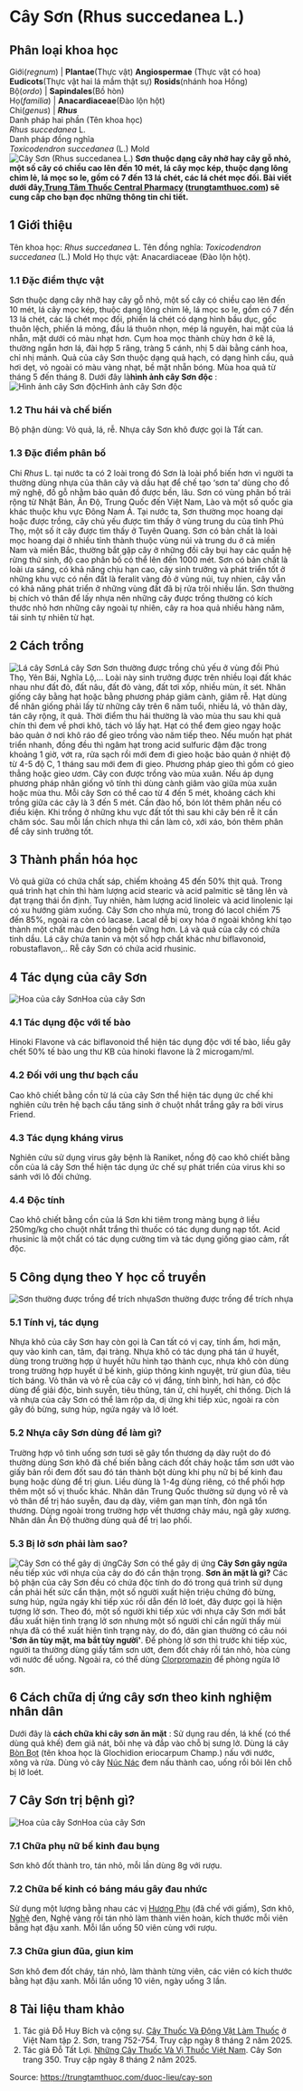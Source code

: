 # Cây Sơn (Rhus succedanea L.)

Phân loại khoa học  
---  
Giới(_regnum_) |  **Plantae**(Thực vật) **Angiospermae** (Thực vật có hoa) **Eudicots**(Thực vật hai lá mầm thật sự) **Rosids**(nhánh hoa Hồng)  
Bộ(_ordo_) | **Sapindales**(Bồ hòn)  
Họ(_familia_) | **Anacardiaceae**(Đào lộn hột)  
Chi(_genus_) | **_Rhus_**  
Danh pháp hai phần (Tên khoa học)  
_Rhus succedanea_ L.  
Danh pháp đồng nghĩa  
_Toxicodendron succedanea_ (L.) Mold  
![Cây Sơn \(Rhus succedanea L.\)](https://trungtamthuoc.com/images/others/cay-son-8864.jpg)
**Sơn thuộc dạng cây nhỡ hay cây gỗ nhỏ, một số cây có chiều cao lên đến 10 mét, lá cây mọc kép, thuộc dạng lông chim lẻ, lá mọc so le, gồm có 7 đến 13 lá chét, các lá chét mọc đối. Bài viết dưới đây,[Trung Tâm Thuốc Central Pharmacy](https://trungtamthuoc.com/ "Trung Tâm Thuốc Central Pharmacy") ([trungtamthuoc.com](https://trungtamthuoc.com/ "trungtamthuoc.com")) sẽ cung cấp cho bạn đọc những thông tin chi tiết.**
##  1 Giới thiệu
Tên khoa học: _Rhus succedanea_ L.
Tên đồng nghĩa: _Toxicodendron succedanea_ (L.) Mold
Họ thực vật: Anacardiaceae (Đào lộn hột).
### 1.1 Đặc điểm thực vật
Sơn thuộc dạng cây nhỡ hay cây gỗ nhỏ, một số cây có chiều cao lên đến 10 mét, lá cây mọc kép, thuộc dạng lông chim lẻ, lá mọc so le, gồm có 7 đến 13 lá chét, các lá chét mọc đối, phiến lá chét có dạng hình bầu dục, gốc thuôn lệch, phiến lá mỏng, đầu lá thuôn nhọn, mép lá nguyên, hai mặt của lá nhẵn, mặt dưới có màu nhạt hơn.
Cụm hoa mọc thành chùy hơn ở kẽ lá, thường ngắn hơn lá, đài hợp 5 răng, tràng 5 cánh, nhị 5 dài bằng cánh hoa, chỉ nhị mảnh.
Quả của cây Sơn thuộc dạng quả hạch, có dạng hình cầu, quả hơi dẹt, vỏ ngoài có màu vàng nhạt, bề mặt nhẵn bóng.
Mùa hoa quả từ tháng 5 đến tháng 8.
Dưới đây là**hình ảnh cây Sơn độc** :
![Hình ảnh cây Sơn độc](https://trungtamthuoc.com/images/item/cay-son-0.jpg)Hình ảnh cây Sơn độc
### 1.2 Thu hái và chế biến
Bộ phận dùng: Vỏ quả, lá, rễ.
Nhựa cây Sơn khô được gọi là Tất can.
### 1.3 Đặc điểm phân bố
Chi _Rhus_ L. tại nước ta có 2 loài trong đó Sơn là loài phổ biến hơn vì người ta thường dùng nhựa của thân cây và dầu hạt để chế tạo ‘sơn ta’ dùng cho đồ mỹ nghệ, đồ gỗ nhằm bảo quản đồ được bền, lâu.
Sơn có vùng phân bố trải rộng từ Nhật Bản, Ấn Độ, Trung Quốc đến Việt Nam, Lào và một số quốc gia khác thuộc khu vực Đông Nam Á.
Tại nước ta, Sơn thường mọc hoang dại hoặc được trồng, cây chủ yếu được tìm thấy ở vùng trung du của tỉnh Phú Thọ, một số ít cây được tìm thấy ở Tuyên Quang.
Sơn có bản chất là loài mọc hoang dại ở nhiều tỉnh thành thuộc vùng núi và trung du ở cả miền Nam và miền Bắc, thường bắt gặp cây ở những đồi cây bụi hay các quần hệ rừng thứ sinh, độ cao phân bố có thể lên đến 1000 mét.
Sơn có bản chất là loài ưa sáng, có khả năng chịu hạn cao, cây sinh trưởng và phát triển tốt ở những khu vực có nền đất là feralit vàng đỏ ở vùng núi, tuy nhien, cây vẫn có khả năng phát triển ở những vùng đất đã bị rửa trôi nhiều lần.
Sơn thường bị chích vỏ thân để lấy nhựa nên những cây được trồng thường có kích thước nhỏ hơn những cây ngoài tự nhiên, cây ra hoa quả nhiều hàng năm, tái sinh tự nhiên từ hạt.
##  2 Cách trồng
![Lá cây Sơn](https://trungtamthuoc.com/images/item/cay-son-1.jpg)Lá cây Sơn
Sơn thường được trồng chủ yếu ở vùng đồi Phú Thọ, Yên Bái, Nghĩa Lộ,... Loài này sinh trưởng được trên nhiều loại đất khác nhau như đất đỏ, đất nâu, đất đỏ vàng, đất tơi xốp, nhiều mùn, ít sét.
Nhân giống cây bằng hạt hoặc bằng phương pháp giâm cành, giâm rễ. Hạt dùng để nhân giống phải lấy từ những cây trên 6 năm tuổi, nhiều lá, vỏ thân dày, tán cây rộng, ít quả. Thời điểm thu hái thường là vào mùa thu sau khi quả chín thì đem về phơi khô, tách vỏ lấy hạt. Hạt có thể đem gieo ngay hoặc bảo quản ở nơi khô ráo để gieo trồng vào năm tiếp theo.
Nếu muốn hạt phát triển nhanh, đồng đều thì ngâm hạt trong acid sulfuric đậm đặc trong khoảng 1 giờ, vớt ra, rửa sạch rồi mới đem đi gieo hoặc bảo quản ở nhiệt độ từ 4-5 độ C, 1 tháng sau mới đem đi gieo.
Phương pháp gieo thì gồm có gieo thẳng hoặc gieo ươm. Cây con được trồng vào mùa xuân. Nếu áp dụng phương pháp nhân giống vô tính thì dùng cành giâm vào giữa mùa xuân hoặc mùa thu.
Mỗi cây Sơn có thể cao từ 4 đến 5 mét, khoảng cách khi trồng giữa các cây là 3 đến 5 mét. Cần đào hố, bón lót thêm phân nếu có điều kiện. Khi trồng ở những khu vực đất tốt thì sau khi cây bén rễ ít cần chăm sóc.
Sau mỗi lần chích nhựa thì cần làm cỏ, xới xáo, bón thêm phân để cây sinh trưởng tốt.
##  3 Thành phần hóa học
Vỏ quả giữa có chứa chất sáp, chiếm khoảng 45 đến 50% thịt quả.
Trong quá trình hạt chín thì hàm lượng acid stearic và acid palmitic sẽ tăng lên và đạt trạng thái ổn định. Tuy nhiên, hàm lượng acid linoleic và acid linolenic lại có xu hướng giảm xuống.
Cây Sơn cho nhựa mủ, trong đó lacol chiếm 75 đến 85%, ngoài ra còn có lacase. Lacal dễ bị oxy hóa ở ngoài không khí tạo thành một chất màu đen bóng bền vững hơn.
Lá và quả của cây có chứa tinh dầu.
Lá cây chứa tanin và một số hợp chất khác như biflavonoid, robustaflavon,..
Rễ cây Sơn có chứa acid rhusinic.
##  4 Tác dụng của cây Sơn
![Hoa của cây Sơn](https://trungtamthuoc.com/images/item/cay-son-2.jpg)Hoa của cây Sơn
### 4.1 Tác dụng độc với tế bào
Hinoki Flavone và các biflavonoid thể hiện tác dụng độc với tế bào, liều gây chết 50% tế bào ung thư KB của hinoki flavone là 2 microgam/ml.
### 4.2 Đối với ung thư bạch cầu
Cao khô chiết bằng cồn từ lá của cây Sơn thể hiện tác dụng ức chế khi nghiên cứu trên hệ bạch cầu tăng sinh ở chuột nhắt trắng gây ra bởi virus Friend.
### 4.3 Tác dụng kháng virus
Nghiên cứu sử dụng virus gây bệnh là Raniket, nồng độ cao khô chiết bằng cồn của lá cây Sơn thể hiện tác dụng ức chế sự phát triển của virus khi so sánh với lô đối chứng.
### 4.4 Độc tính
Cao khô chiết bằng cồn của lá Sơn khi tiêm trong màng bụng ở liều 250mg/kg cho chuột nhắt trắng thì thuốc có tác dụng dung nạp tốt.
Acid rhusinic là một chất có tác dụng cường tim và tác dụng giống giao cảm, rất độc.
##  5 Công dụng theo Y học cổ truyền
![Sơn thường được trồng để trích nhựa](https://trungtamthuoc.com/images/item/cay-son-3.jpg)Sơn thường được trồng để trích nhựa
### 5.1 Tính vị, tác dụng
Nhựa khô của cây Sơn hay còn gọi là Can tất có vị cay, tính ấm, hơi mặn, quy vào kinh can, tâm, đại tràng. Nhựa khô có tác dụng phá tán ứ huyết, dùng trong trường hợp ứ huyết hữu hình tạo thành cục, nhựa khô còn dùng trong trường hợp huyết ứ bế kinh, giúp thông kinh nguyệt, trừ giun đũa, tiêu tích báng.
Vỏ thân và vỏ rễ của cây có vị đắng, tính bình, hơi hàn, có độc dùng để giải độc, bình suyễn, tiêu thũng, tán ứ, chỉ huyết, chỉ thống.
Dịch lá và nhựa của cây Sơn có thể làm rộp da, dị ứng khi tiếp xúc, ngoài ra còn gây đỏ bừng, sưng húp, ngứa ngáy và lở loét. 
### 5.2 Nhựa cây Sơn dùng để làm gì?
Trường hợp vô tình uống sơn tươi sẽ gây tổn thương dạ dày ruột do đó thường dùng Sơn khô đã chế biến bằng cách đốt cháy hoặc tẩm sơn ướt vào giấy bản rồi đem đốt sau đó tán thành bột dùng khi phụ nữ bị bế kinh đau bụng hoặc dùng để trị giun. Liều dùng là 1-4g dùng riêng, có thể phối hợp thêm một số vị thuốc khác.
Nhân dân Trung Quốc thường sử dụng vỏ rễ và vỏ thân để trị háo suyễn, đau dạ dày, viêm gan mạn tính, đòn ngã tổn thương. Dùng ngoài trong trường hợp vết thương chảy máu, ngã gãy xương.
Nhân dân Ấn Độ thường dùng quả để trị lao phổi.
### 5.3 Bị lở sơn phải làm sao?
![Cây Sơn có thể gây dị ứng](https://trungtamthuoc.com/images/item/cay-son-4.jpg)Cây Sơn có thể gây dị ứng
**Cây Sơn gây ngứa** nếu tiếp xúc với nhựa của cây do đó cần thận trọng.
**Sơn ăn mặt là gì?** Các bộ phận của cây Sơn đều có chứa độc tính do đó trong quá trình sử dụng cần phải hết sức cẩn thận, một số người xuất hiện triệu chứng đỏ bừng, sưng húp, ngứa ngáy khi tiếp xúc rồi dẫn đến lở loét, đây được gọi là hiện tượng lở sơn. Theo đó, một số người khi tiếp xúc với nhựa cây Sơn mới bắt đầu xuất hiện tình trạng lở sơn nhưng một số người chỉ cần ngửi thấy mùi nhựa đã có thể xuất hiện tình trạng này, do đó, dân gian thường có câu nói **'Sơn ăn tùy mặt, ma bắt tùy người'**.
Để phòng lở sơn thì trước khi tiếp xúc, người ta thường dùng giấy tẩm sơn ướt, đem đốt cháy rồi tán nhỏ, hòa cùng với nước để uống. Ngoài ra, có thể dùng [Clorpromazin](https://trungtamthuoc.com/hoat-chat/clorpromazin "Clorpromazin") để phòng ngừa lở sơn.
##  6 Cách chữa dị ứng cây sơn theo kinh nghiệm nhân dân
Dưới đây là **cách chữa khi cây sơn ăn mặt** :
Sử dụng rau dền, lá khế (có thể dùng quả khế) đem giã nát, bôi nhẹ và đắp vào chỗ bị sưng lở.
Dùng lá cây [Bòn Bọt](https://trungtamthuoc.com/duoc-lieu/bon-bot "Bòn Bọt") (tên khoa học là Glochidion eriocarpum Champ.) nấu với nước, xông và rửa.
Dùng vỏ cây [Núc Nác](https://trungtamthuoc.com/duoc-lieu/nuc-nac "Núc Nác") đem nấu thành cao, uống rồi bôi lên chỗ bị lở loét.
##  7 Cây Sơn trị bệnh gì?
![Hoa của cây Sơn](https://trungtamthuoc.com/images/item/cay-son-5.jpg)Hoa của cây Sơn
### 7.1 Chữa phụ nữ bế kinh đau bụng
Sơn khô đốt thành tro, tán nhỏ, mỗi lần dùng 8g với rượu.
### 7.2 Chữa bế kinh có báng máu gây đau nhức
Sử dụng một lượng bằng nhau các vị [Hương Phụ](https://trungtamthuoc.com/duoc-lieu/huong-phu "Hương Phụ") (đã chế với giấm), Sơn khô, [Nghệ](https://trungtamthuoc.com/duoc-lieu/nghe-21 "Nghệ") đen, Nghệ vàng rồi tán nhỏ làm thành viên hoàn, kích thước mỗi viên bằng hạt đậu xanh.
Mỗi lần uống 50 viên cùng với rượu.
### 7.3 Chữa giun đũa, giun kim
Sơn khô đem đốt cháy, tán nhỏ, làm thành từng viên, các viên có kích thước bằng hạt đậu xanh.
Mỗi lần uống 10 viên, ngày uống 3 lần.
##  8 Tài liệu tham khảo
  1. Tác giả Đỗ Huy Bích và cộng sự. [Cây Thuốc Và Động Vật Làm Thuốc](https://trungtamthuoc.com/bai-viet/doc-online-va-tai-mien-phi-pdf-sach-cay-thuoc-va-dong-vat-lam-thuoc-o-viet-nam "Cây Thuốc Và Động Vật Làm Thuốc") ở Việt Nam tập 2. Sơn, trang 752-754. Truy cập ngày 8 tháng 2 năm 2025.
  2. Tác giả Đỗ Tất Lợi. [Những Cây Thuốc Và Vị Thuốc Việt Nam](https://trungtamthuoc.com/duoc-lieu "Những Cây Thuốc Và Vị Thuốc Việt Nam"). Cây Sơn trang 350. Truy cập ngày 8 tháng 2 năm 2025.




Source: https://trungtamthuoc.com/duoc-lieu/cay-son